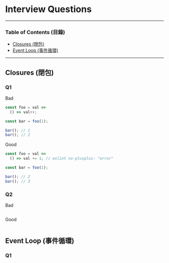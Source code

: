 # Interview Questions

***

### Table of Contents (目錄)

* [Closures (閉包)](#closures-閉包)
* [Event Loop (事件循環)](#event-loop-事件循環)

***

## Closures (閉包)

### Q1

Bad

```js
const foo = val =>
  () => val++;

const bar = foo(1);

bar(); // 1
bar(); // 2
```

Good

```js
const foo = val =>
  () => val += 1; // eslint no-plusplus: "error"

const bar = foo(1);

bar(); // 2
bar(); // 3
```

### Q2

Bad

```js
```

Good

```js
```

## Event Loop (事件循環)

### Q1
